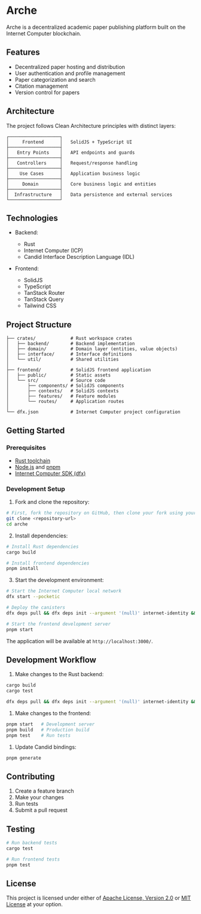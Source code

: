 # Arche

Arche is a decentralized academic paper publishing platform built on the Internet Computer blockchain.

## Features

- Decentralized paper hosting and distribution
- User authentication and profile management
- Paper categorization and search
- Citation management
- Version control for papers

## Architecture

The project follows Clean Architecture principles with distinct layers:

```
┌───────────────────┐
│     Frontend      │   SolidJS + TypeScript UI
├───────────────────┤
│   Entry Points    │   API endpoints and guards
├───────────────────┤
│   Controllers     │   Request/response handling
├───────────────────┤
│    Use Cases      │   Application business logic
├───────────────────┤
│     Domain        │   Core business logic and entities
├───────────────────┤
│  Infrastructure   │   Data persistence and external services
└───────────────────┘
```

## Technologies

- Backend:

  - Rust
  - Internet Computer (ICP)
  - Candid Interface Description Language (IDL)

- Frontend:
  - SolidJS
  - TypeScript
  - TanStack Router
  - TanStack Query
  - Tailwind CSS

## Project Structure

```
├── crates/             # Rust workspace crates
│   ├── backend/        # Backend implementation
│   ├── domain/         # Domain layer (entities, value objects)
│   ├── interface/      # Interface definitions
│   └── util/           # Shared utilities
│
├── frontend/           # SolidJS frontend application
│   ├── public/         # Static assets
│   └── src/            # Source code
│       ├── components/ # SolidJS components
│       ├── contexts/   # SolidJS contexts
│       ├── features/   # Feature modules
│       └── routes/     # Application routes
│
└── dfx.json            # Internet Computer project configuration
```

## Getting Started

### Prerequisites

- [Rust toolchain](https://www.rust-lang.org/tools/install)
- [Node.js](https://nodejs.org/en/download/) and [pnpm](https://pnpm.io/installation)
- [Internet Computer SDK (dfx)](https://internetcomputer.org/docs/building-apps/getting-started/install)

### Development Setup

1. Fork and clone the repository:

```bash
# First, fork the repository on GitHub, then clone your fork using your repository URL:
git clone <repository-url>
cd arche
```

2. Install dependencies:

```bash
# Install Rust dependencies
cargo build

# Install frontend dependencies
pnpm install
```

3. Start the development environment:

```bash
# Start the Internet Computer local network
dfx start --pocketic

# Deploy the canisters
dfx deps pull && dfx deps init --argument '(null)' internet-identity && dfx deps deploy && dfx deploy backend

# Start the frontend development server
pnpm start
```

The application will be available at `http://localhost:3000/`.

## Development Workflow

1. Make changes to the Rust backend:

```bash
cargo build
cargo test

dfx deps pull && dfx deps init --argument '(null)' internet-identity && dfx deps deploy && dfx deploy backend
```

1. Make changes to the frontend:

```bash
pnpm start   # Development server
pnpm build   # Production build
pnpm test    # Run tests
```

1. Update Candid bindings:

```bash
pnpm generate
```

## Contributing

1. Create a feature branch
2. Make your changes
3. Run tests
4. Submit a pull request

## Testing

```bash
# Run backend tests
cargo test

# Run frontend tests
pnpm test
```

## License

This project is licensed under either of [Apache License, Version 2.0](./LICENSE-APACHE) or [MIT License](./LICENSE-MIT) at your option.
